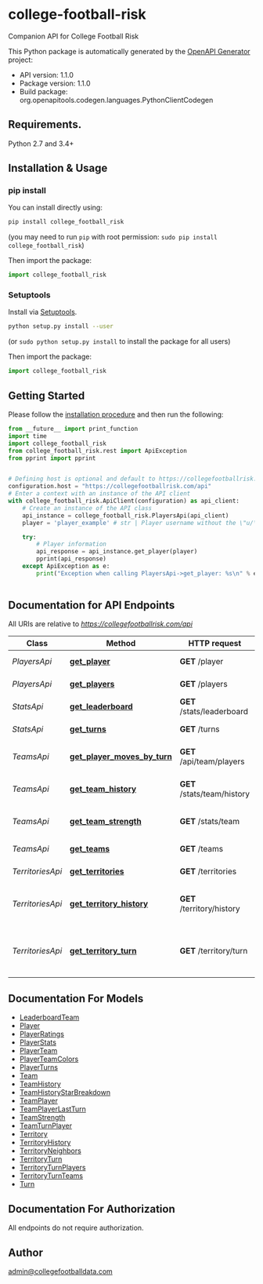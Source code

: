 # college-football-risk
Companion API for College Football Risk

This Python package is automatically generated by the [OpenAPI Generator](https://openapi-generator.tech) project:

- API version: 1.1.0
- Package version: 1.1.0
- Build package: org.openapitools.codegen.languages.PythonClientCodegen

## Requirements.

Python 2.7 and 3.4+

## Installation & Usage
### pip install

You can install directly using:

```sh
pip install college_football_risk
```
(you may need to run `pip` with root permission: `sudo pip install college_football_risk`)

Then import the package:
```python
import college_football_risk
```

### Setuptools

Install via [Setuptools](http://pypi.python.org/pypi/setuptools).

```sh
python setup.py install --user
```
(or `sudo python setup.py install` to install the package for all users)

Then import the package:
```python
import college_football_risk
```

## Getting Started

Please follow the [installation procedure](#installation--usage) and then run the following:

```python
from __future__ import print_function
import time
import college_football_risk
from college_football_risk.rest import ApiException
from pprint import pprint


# Defining host is optional and default to https://collegefootballrisk.com/api
configuration.host = "https://collegefootballrisk.com/api"
# Enter a context with an instance of the API client
with college_football_risk.ApiClient(configuration) as api_client:
    # Create an instance of the API class
    api_instance = college_football_risk.PlayersApi(api_client)
    player = 'player_example' # str | Player username without the \"u/\" (e.g. \"u/BlueSCar\" would just be \"BlueSCar\")

    try:
        # Player information
        api_response = api_instance.get_player(player)
        pprint(api_response)
    except ApiException as e:
        print("Exception when calling PlayersApi->get_player: %s\n" % e)
    
```

## Documentation for API Endpoints

All URIs are relative to *https://collegefootballrisk.com/api*

Class | Method | HTTP request | Description
------------ | ------------- | ------------- | -------------
*PlayersApi* | [**get_player**](docs/PlayersApi.md#get_player) | **GET** /player | Player information
*PlayersApi* | [**get_players**](docs/PlayersApi.md#get_players) | **GET** /players | List of players
*StatsApi* | [**get_leaderboard**](docs/StatsApi.md#get_leaderboard) | **GET** /stats/leaderboard | Game leaderboard
*StatsApi* | [**get_turns**](docs/StatsApi.md#get_turns) | **GET** /turns | Get turns list
*TeamsApi* | [**get_player_moves_by_turn**](docs/TeamsApi.md#get_player_moves_by_turn) | **GET** /api/team/players | Get players moves by turn
*TeamsApi* | [**get_team_history**](docs/TeamsApi.md#get_team_history) | **GET** /stats/team/history | Get historical team stats
*TeamsApi* | [**get_team_strength**](docs/TeamsApi.md#get_team_strength) | **GET** /stats/team | Get current team strength
*TeamsApi* | [**get_teams**](docs/TeamsApi.md#get_teams) | **GET** /teams | Get list of teams
*TerritoriesApi* | [**get_territories**](docs/TerritoriesApi.md#get_territories) | **GET** /territories | Get list of territories
*TerritoriesApi* | [**get_territory_history**](docs/TerritoriesApi.md#get_territory_history) | **GET** /territory/history | Get historical territory data
*TerritoriesApi* | [**get_territory_turn**](docs/TerritoriesApi.md#get_territory_turn) | **GET** /territory/turn | Get teritory statistics for a specific turn


## Documentation For Models

 - [LeaderboardTeam](docs/LeaderboardTeam.md)
 - [Player](docs/Player.md)
 - [PlayerRatings](docs/PlayerRatings.md)
 - [PlayerStats](docs/PlayerStats.md)
 - [PlayerTeam](docs/PlayerTeam.md)
 - [PlayerTeamColors](docs/PlayerTeamColors.md)
 - [PlayerTurns](docs/PlayerTurns.md)
 - [Team](docs/Team.md)
 - [TeamHistory](docs/TeamHistory.md)
 - [TeamHistoryStarBreakdown](docs/TeamHistoryStarBreakdown.md)
 - [TeamPlayer](docs/TeamPlayer.md)
 - [TeamPlayerLastTurn](docs/TeamPlayerLastTurn.md)
 - [TeamStrength](docs/TeamStrength.md)
 - [TeamTurnPlayer](docs/TeamTurnPlayer.md)
 - [Territory](docs/Territory.md)
 - [TerritoryHistory](docs/TerritoryHistory.md)
 - [TerritoryNeighbors](docs/TerritoryNeighbors.md)
 - [TerritoryTurn](docs/TerritoryTurn.md)
 - [TerritoryTurnPlayers](docs/TerritoryTurnPlayers.md)
 - [TerritoryTurnTeams](docs/TerritoryTurnTeams.md)
 - [Turn](docs/Turn.md)


## Documentation For Authorization

 All endpoints do not require authorization.

## Author

admin@collegefootballdata.com


